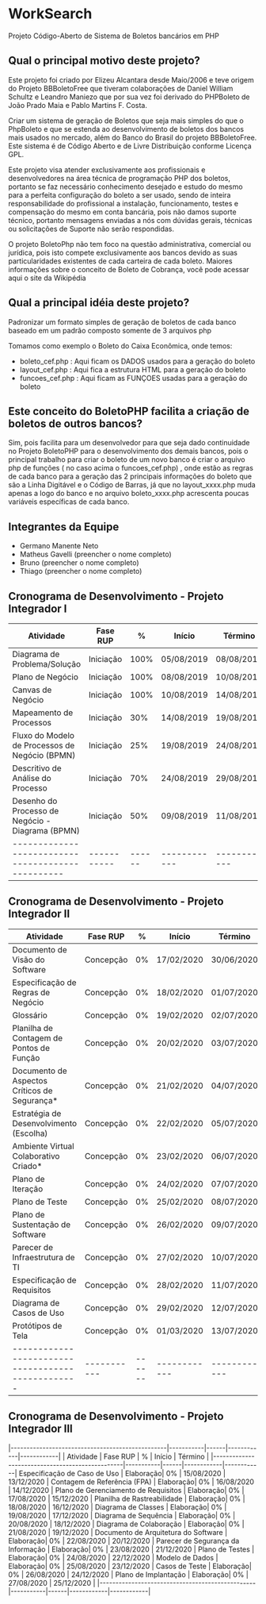 WorkSearch
=========

Projeto Código-Aberto de Sistema de Boletos bancários em PHP

## Qual o principal motivo deste projeto?
Este projeto foi criado por Elizeu Alcantara desde Maio/2006 e teve origem do Projeto BBBoletoFree que tiveram colaborações de Daniel William Schultz e Leandro Maniezo que por sua vez foi derivado do PHPBoleto de João Prado Maia e Pablo Martins F. Costa.

Criar um sistema de geração de Boletos que seja mais simples do que o PhpBoleto e que se estenda ao desenvolvimento de boletos dos bancos mais usados no mercado, além do Banco do Brasil do projeto BBBoletoFree. Este sistema é de Código Aberto e de Livre Distribuição conforme Licença GPL.

Este projeto visa atender exclusivamente aos profissionais e desenvolvedores na área técnica de programação PHP dos boletos, portanto se faz necessário conhecimento desejado e estudo do mesmo para a perfeita configuração do boleto a ser usado, sendo de inteira responsabilidade do profissional a instalação, funcionamento, testes e compensação do mesmo em conta bancária, pois não damos suporte técnico, portanto mensagens enviadas a nós com dúvidas gerais, técnicas ou solicitações de Suporte não serão respondidas.

O projeto BoletoPhp não tem foco na questão administrativa, comercial ou jurídica, pois isto compete exclusivamente aos bancos devido as suas particularidades existentes de cada carteira de cada boleto. Maiores informações sobre o conceito de Boleto de Cobrança, você pode acessar aqui o site da Wikipédia

## Qual a principal idéia deste projeto?
Padronizar um formato simples de geração de boletos de cada banco baseado em um padrão composto somente de 3 arquivos php

Tomamos como exemplo o Boleto do Caixa Econômica, onde temos:

- boleto_cef.php : Aqui ficam os DADOS usados para a geração do boleto
- layout_cef.php : Aqui fica a estrutura HTML para a geração do boleto
- funcoes_cef.php : Aqui ficam as FUNÇOES usadas para a geração do boleto 

## Este conceito do BoletoPHP facilita a criação de boletos de outros bancos?
Sim, pois facilita para um desenvolvedor para que seja dado continuidade no Projeto BoletoPHP para o desenvolvimento dos demais bancos, pois o principal trabalho para criar o boleto de um novo banco é criar o arquivo php de funções ( no caso acima o funcoes_cef.php) , onde estão as regras de cada banco para a geração das 2 principais informações do boleto que são a Linha Digitável e o Código de Barras, já que no layout_xxxx.php muda apenas a logo do banco e no arquivo boleto_xxxx.php acrescenta poucas variáveis específicas de cada banco.

## Integrantes da Equipe
- Germano Manente Neto
- Matheus Gavelli (preencher o nome completo)
- Bruno (preencher o nome completo)
- Thiago (preencher o nome completo)

## Cronograma de Desenvolvimento - Projeto Integrador I

| Atividade                                       | Fase RUP  |   %  | Início     | Término    |
|-------------------------------------------------|-----------|------|------------|------------|
|Diagrama de Problema/Solução                     | Iniciação | 100% | 05/08/2019 | 08/08/2019 |
|Plano de Negócio                                 | Iniciação | 100% | 08/08/2019 | 10/08/2019 |
|Canvas de Negócio                                | Iniciação | 100% | 10/08/2019 | 14/08/2019 |
|Mapeamento de Processos                          | Iniciação | 30%  | 14/08/2019 | 19/08/2019 |
|Fluxo do Modelo de Processos de Negócio (BPMN)   | Iniciação | 25%  | 19/08/2019 | 24/08/2019 |
|Descritivo de Análise do Processo                | Iniciação | 70%  | 24/08/2019 | 29/08/2019 |
|Desenho do Processo de Negócio - Diagrama (BPMN) | Iniciação | 50%  | 09/08/2019 | 11/08/2019 |
|-------------------------------------------------|-----------|------|------------|------------|
## Cronograma de Desenvolvimento - Projeto Integrador II

| Atividade                                       | Fase RUP  |   %  | Início     | Término    |
|-------------------------------------------------|-----------|------|------------|------------|
|Documento de Visão do Software	                  | Concepção | 0%   | 17/02/2020 | 30/06/2020 |
|Especificação de Regras de Negócio	              | Concepção | 0%   | 18/02/2020 | 01/07/2020 |
|Glossário	                                      | Concepção | 0%	 | 19/02/2020 | 02/07/2020 |
|Planilha de Contagem de Pontos de Função         | Concepção | 0%	 | 20/02/2020 | 03/07/2020 |
|Documento de Aspectos Críticos de Segurança*	  | Concepção | 0%   | 21/02/2020 | 04/07/2020 |
|Estratégia de Desenvolvimento (Escolha)	      | Concepção | 0%   | 22/02/2020 | 05/07/2020 |
|Ambiente Virtual Colaborativo Criado*	          | Concepção | 0%   | 23/02/2020 | 06/07/2020 |
|Plano de Iteração	                              | Concepção | 0%   | 24/02/2020 | 07/07/2020 |
|Plano de Teste	                                  | Concepção | 0%	 | 25/02/2020 | 08/07/2020 |
|Plano de Sustentação de Software	              | Concepção | 0%   | 26/02/2020 | 09/07/2020 |
|Parecer de Infraestrutura de TI	              | Concepção | 0%   | 27/02/2020 | 10/07/2020 |
|Especificação de Requisitos	                  | Concepção | 0%   | 28/02/2020 | 11/07/2020 |
|Diagrama de Casos de Uso	                      | Concepção | 0%   | 29/02/2020 | 12/07/2020 |
|Protótipos de Tela 	                          | Concepção | 0%   | 01/03/2020 | 13/07/2020 |
|-------------------------------------------------|-----------|------|------------|------------|
## Cronograma de Desenvolvimento - Projeto Integrador III
|-------------------------------------------------|-----------|------|------------|------------|
| Atividade                                       | Fase RUP  |   %  | Início     | Término    |
|-------------------------------------------------|-----------|------|------------|------------|
Especificação de Caso de Uso                      | Elaboração| 0%   | 15/08/2020 | 13/12/2020 |
Contagem de Referência (FPA)                      | Elaboração| 0%   | 16/08/2020 | 14/12/2020 |
Plano de Gerenciamento de Requisitos              | Elaboração| 0%   | 17/08/2020 | 15/12/2020 |
Planilha de Rastreabilidade                       | Elaboração| 0%   | 18/08/2020 | 16/12/2020 |
Diagrama de Classes	                              | Elaboração| 0%   | 19/08/2020 | 17/12/2020 |
Diagrama de Sequência                             | Elaboração| 0%   | 20/08/2020 | 18/12/2020 |
Diagrama de Colaboração	                          | Elaboração| 0%   | 21/08/2020 | 19/12/2020 |
Documento de Arquitetura do Software              | Elaboração| 0%   | 22/08/2020 | 20/12/2020 |
Parecer de Segurança da Informação                | Elaboração| 0%   | 23/08/2020 | 21/12/2020 |
Plano de Testes	                                  | Elaboração| 0%   | 24/08/2020 | 22/12/2020 |
Modelo de Dados	                                  | Elaboração| 0%   | 25/08/2020 | 23/12/2020 |
Casos de Teste	                                  | Elaboração| 0%   | 26/08/2020 | 24/12/2020 |
Plano de Implantação                              | Elaboração| 0%   | 27/08/2020 | 25/12/2020 |
|-------------------------------------------------|-----------|------|------------|------------|